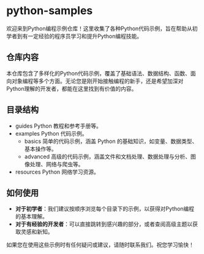 # python-samples
欢迎来到Python编程示例仓库！这里收集了各种Python代码示例，旨在帮助从初学者到有一定经验的程序员学习和提升Python编程技能。
## 仓库内容
本仓库包含了多样化的Python代码示例，覆盖了基础语法、数据结构、函数、面向对象编程等多个方面。无论您是刚开始接触编程的新手，还是希望加深对Python理解的开发者，都能在这里找到有价值的内容。
## 目录结构
+ guides Python 教程和参考手册等。
+ examples Python 代码示例。
  + basics 简单的代码示例，涵盖 Python 的基础知识，如变量、数据类型、基本操作等。
  + advanced 高级的代码示例，涵盖文件和文档处理、数据处理与分析、图像处理、网络与爬虫等。
+ resources Python 网络学习资源。
## 如何使用
- **对于初学者**：我们建议按顺序浏览每个目录下的示例，以获得对Python编程的基本理解。
- **对于有经验的开发者**：可以直接跳转到感兴趣的部分，或者查阅高级主题以获取灵感和新知。

如果您在使用这些示例时有任何疑问或建议，请随时联系我们。祝您学习愉快！
